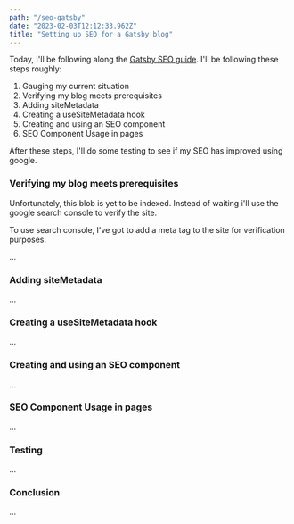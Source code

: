 ```yaml
---
path: "/seo-gatsby"
date: "2023-02-03T12:12:33.962Z"
title: "Setting up SEO for a Gatsby blog"
---
```


Today, I'll be following along the <a href="https://www.gatsbyjs.com/docs/how-to/adding-common-features/adding-seo-component/#seo-with-gatsby">Gatsby SEO guide</a>. I'll be following these steps roughly:

1. Gauging my current situation
1. Verifying my blog meets prerequisites
1. Adding siteMetadata
1. Creating a useSiteMetadata hook
1. Creating and using an SEO component
1. SEO Component Usage in pages

After these steps, I'll do some testing to see if my SEO has improved using google.


### Verifying my blog meets prerequisites
Unfortunately, this blob is yet to be indexed. Instead of waiting i'll use the google search console to verify the site.

To use search console, I've got to add a meta tag to the site for verification purposes.



...
### Adding siteMetadata
...
### Creating a useSiteMetadata hook
...
### Creating and using an SEO component
...
### SEO Component Usage in pages
...
### Testing
...
### Conclusion
...